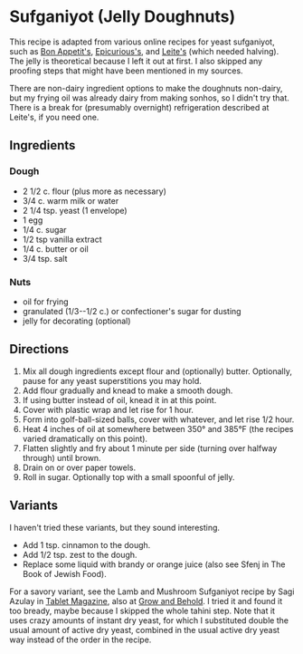 # Sufganiyot (Jelly Doughnuts)

This recipe is adapted from various online recipes for yeast sufganiyot, such as [Bon Appetit's](http://www.bonappetit.com/recipe/strawberry-sufganiyot), [Epicurious's](http://www.epicurious.com/recipes/food/views/sufganiyot-40003), and [Leite's](http://leitesculinaria.com/60367/recipes-hanukkah-jelly-doughnuts-sufganiyot.html) (which needed halving).  The jelly is theoretical because I left it out at first.  I also skipped any proofing steps that might have been mentioned in my sources.

There are non-dairy ingredient options to make the doughnuts non-dairy, but my frying oil was already dairy from making sonhos, so I didn't try that.  There is a break for (presumably overnight) refrigeration described at Leite's, if you need one.

## Ingredients

### Dough

* 2 1/2 c. flour (plus more as necessary)
* 3/4 c. warm milk or water
* 2 1/4 tsp. yeast (1 envelope)
* 1 egg
* 1/4 c. sugar
* 1/2 tsp vanilla extract
* 1/4 c. butter or oil
* 3/4 tsp. salt

### Nuts

* oil for frying
* granulated (1/3--1/2 c.) or confectioner's sugar for dusting
* jelly for decorating (optional)

## Directions

1. Mix all dough ingredients except flour and (optionally) butter.  Optionally, pause for any yeast superstitions you may hold.
2. Add flour gradually and knead to make a smooth dough.
3. If using butter instead of oil, knead it in at this point.
4. Cover with plastic wrap and let rise for 1 hour.
5. Form into golf-ball-sized balls, cover with whatever, and let rise 1/2 hour.
6. Heat 4 inches of oil at somewhere between 350° and 385°F (the recipes varied dramatically on this point).
6. Flatten slightly and fry about 1 minute per side (turning over halfway through) until brown.
7. Drain on or over paper towels.
8. Roll in sugar.  Optionally top with a small spoonful of jelly.


## Variants

I haven't tried these variants, but they sound interesting.

* Add 1 tsp. cinnamon to the dough.
* Add 1/2 tsp. zest to the dough.
* Replace some liquid with brandy or orange juice (also see Sfenj in The Book of Jewish Food).

For a savory variant, see the Lamb and Mushroom Sufganiyot recipe by Sagi Azulay in [Tablet Magazine](https://www.tabletmag.com/sections/food/articles/savory-sufganiyot), also at [Grow and Behold](https://blog.growandbehold.com/recipes/lamb-and-mushroom-sufganiyot/).  I tried it and found it too bready, maybe because I skipped the whole tahini step.  Note that it uses crazy amounts of instant dry yeast, for which I substituted double the usual amount of active dry yeast, combined in the usual active dry yeast way instead of the order in the recipe.
